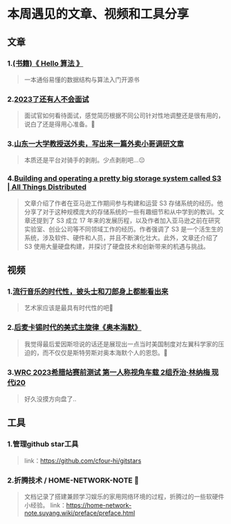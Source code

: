 # 本周遇见的文章、视频和工具分享



## 文章

### 1.[(书籍)《 Hello 算法 》](https://www.hello-algo.com/)

> 一本通俗易懂的数据结构与算法入门开源书

### 2.[2023了还有人不会面试](https://elmagnifico.tech/2023/08/13/Interview-Guide/)

> 面试官如何看待面试，感觉简历根据不同公司针对性地调整还是很有用的，说白了还是得用心准备。🤔

### 3.[山东一大学教授送外卖，写出来一篇外卖小哥调研文章](https://news.cnblogs.com/n/749676/)

> 本质还是平台对骑手的剥削。少点剥削吧...😔
>

### 4.[Building and operating a pretty big storage system called S3 | All Things Distributed](https://www.allthingsdistributed.com/2023/07/building-and-operating-a-pretty-big-storage-system.html)

> 文章介绍了作者在亚马逊工作期间参与构建和运营 S3 存储系统的经历。他分享了对于这种规模庞大的存储系统的一些有趣细节和从中学到的教训。文章还提到了 S3 成立 17 年来的发展历程，以及作者加入亚马逊之前在研究实验室、创业公司等不同领域工作的经历。作者强调了 S3 是一个活生生的系统，涉及软件、硬件和人员，并且不断演化壮大。此外，文章还介绍了 S3 使用大量硬盘构建，并探讨了硬盘技术和创新带来的机遇与挑战。

## 视频

### 1.[流行音乐的时代性，披头士和刀郎身上都能看出来](https://www.bilibili.com/video/BV1g94y1t7S1)

> 艺术家应该是最具有时代性的吧🤔

### 2.[后麦卡锡时代的美式主旋律《奥本海默》](https://www.bilibili.com/video/BV1r8411B71R)

> 我觉得最后爱因斯坦说的话还是展现出一点当时美国制度对左翼科学家的压迫的，而不仅仅是斯特劳斯对奥本海默个人的恩怨。🤨

### 3.[WRC 2023希腊站赛前测试 第一人称视角车载 2组乔治·林纳梅 现代i20](https://www.bilibili.com/video/BV1Uj41117Y8)

> 好久没摸方向盘了..

## 工具

### 1.管理github star工具

> link：https://github.com/cfour-hi/gitstars

### 2.折腾技术 / HOME-NETWORK-NOTE 🚀

> 文档记录了搭建兼顾学习娱乐的家用网络环境的过程，折腾过的一些软硬件小经验。
> link：https://home-network-note.suyang.wiki/preface/preface.html
